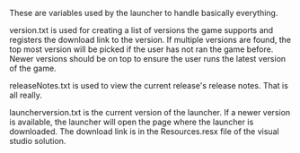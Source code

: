 These are variables used by the launcher to handle basically everything.

version.txt is used for creating a list of versions the game supports and registers the download link to the version. If multiple versions are found, the top most version will be picked if the user has not ran the game before. Newer versions should be on top to ensure the user runs the latest version of the game.

releaseNotes.txt is used to view the current release's release notes. That is all really.

launcherversion.txt is the current version of the launcher. If a newer version is available, the launcher will open the page where the launcher is downloaded. The download link is in the Resources.resx file of the visual studio solution.